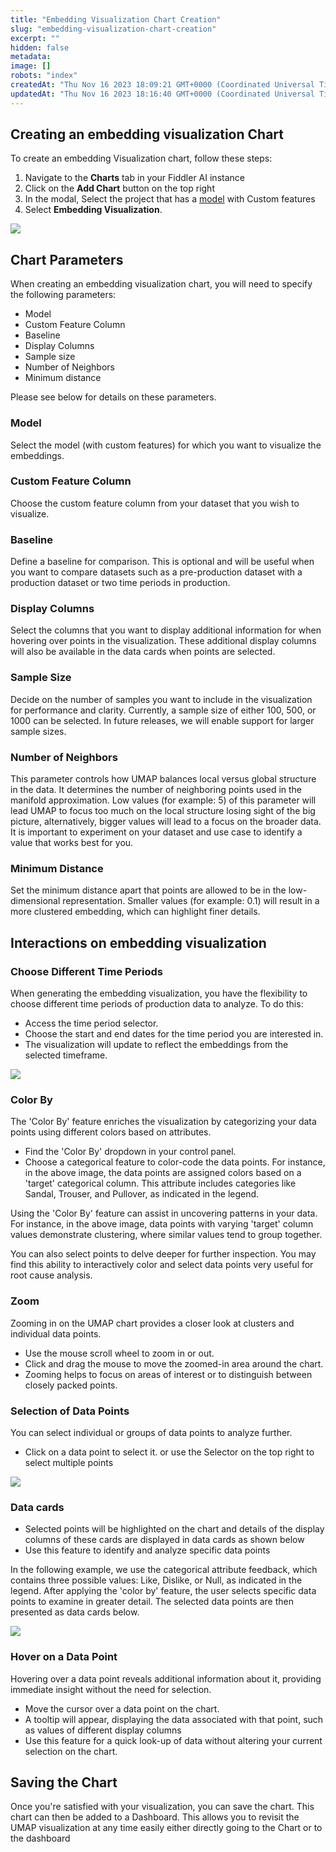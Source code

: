 ```yaml
---
title: "Embedding Visualization Chart Creation"
slug: "embedding-visualization-chart-creation"
excerpt: ""
hidden: false
metadata: 
image: []
robots: "index"
createdAt: "Thu Nov 16 2023 18:09:21 GMT+0000 (Coordinated Universal Time)"
updatedAt: "Thu Nov 16 2023 18:16:40 GMT+0000 (Coordinated Universal Time)"
---
```

## Creating an embedding visualization Chart

To create an embedding Visualization chart, follow these steps:

1. Navigate to the **Charts** tab in your Fiddler AI instance
2. Click on the **Add Chart** button on the top right
3. In the modal, Select the project that has a [model](doc:task-types) with Custom features
4. Select **Embedding Visualization**.

![](https://files.readme.io/1551e99-image.png)

## Chart Parameters

When creating an embedding visualization chart, you will need to specify the following parameters:

- Model
- Custom Feature Column
- Baseline
- Display Columns
- Sample size
- Number of Neighbors
- Minimum distance

Please see below for details on these parameters.

### Model

Select the model (with custom features) for which you want to visualize the embeddings.

### Custom Feature Column

Choose the custom feature column from your dataset that you wish to visualize. 

### Baseline

Define a baseline for comparison. This is optional and will be useful when you want to compare datasets such as a pre-production dataset with a production dataset or two time periods in production.

### Display Columns

Select the columns that you want to display additional information for when hovering over points in the visualization. These additional display columns will also be available in the data cards when points are selected.

### Sample Size

Decide on the number of samples you want to include in the visualization for performance and clarity. Currently, a sample size of either 100, 500, or 1000 can be selected. In future releases, we will enable support for larger sample sizes.

### Number of Neighbors

This parameter controls how UMAP balances local versus global structure in the data. It determines the number of neighboring points used in the manifold approximation. Low values (for example: 5) of this parameter will lead UMAP to focus too much on the local structure losing sight of the big picture, alternatively, bigger values will lead to a focus on the broader data. It is important to experiment on your dataset and use case to identify a value that works best for you.

### Minimum Distance

Set the minimum distance apart that points are allowed to be in the low-dimensional representation. Smaller values (for example: 0.1) will result in a more clustered embedding, which can highlight finer details. 

## Interactions on embedding visualization

### Choose Different Time Periods

When generating the embedding visualization, you have the flexibility to choose different time periods of production data to analyze. To do this:

- Access the time period selector.
- Choose the start and end dates for the time period you are interested in.
- The visualization will update to reflect the embeddings from the selected timeframe.

![](https://files.readme.io/43aa41f-image.png)

### Color By

The 'Color By' feature enriches the visualization by categorizing your data points using different colors based on attributes.

- Find the 'Color By' dropdown in your control panel.
- Choose a categorical feature to color-code the data points. For instance, in the above image, the data points are assigned colors based on a 'target' categorical column. This attribute includes categories like Sandal, Trouser, and Pullover, as indicated in the legend.

Using the 'Color By' feature can assist in uncovering patterns in your data. For instance, in the above image, data points with varying 'target' column values demonstrate clustering, where similar values tend to group together.

You can also select points to delve deeper for further inspection. You may find this ability to interactively color and select data points very useful for root cause analysis.

### Zoom

Zooming in on the UMAP chart provides a closer look at clusters and individual data points.

- Use the mouse scroll wheel to zoom in or out.
- Click and drag the mouse to move the zoomed-in area around the chart.
- Zooming helps to focus on areas of interest or to distinguish between closely packed points.

### Selection of Data Points

You can select individual or groups of data points to analyze further.

- Click on a data point to select it. or use the Selector on the top right to select multiple points

![](https://files.readme.io/de52e8a-image.png)

### Data cards

- Selected points will be highlighted on the chart and details of the display columns of these cards are displayed in data cards as shown below
- Use this feature to identify and analyze specific data points

In the following example, we use the categorical attribute feedback, which contains three possible values: Like, Dislike, or Null, as indicated in the legend. After applying the 'color by' feature, the user selects specific data points to examine in greater detail. The selected data points are then presented as data cards below.

![](https://files.readme.io/0392cee-image.png)

### Hover on a Data Point

Hovering over a data point reveals additional information about it, providing immediate insight without the need for selection.

- Move the cursor over a data point on the chart.
- A tooltip will appear, displaying the data associated with that point, such as values of different display columns
- Use this feature for a quick look-up of data without altering your current selection on the chart.

## Saving the Chart

Once you're satisfied with your visualization, you can save the chart. This chart can then be added to a Dashboard. This allows you to revisit the UMAP visualization at any time easily either directly going to the Chart or to the dashboard